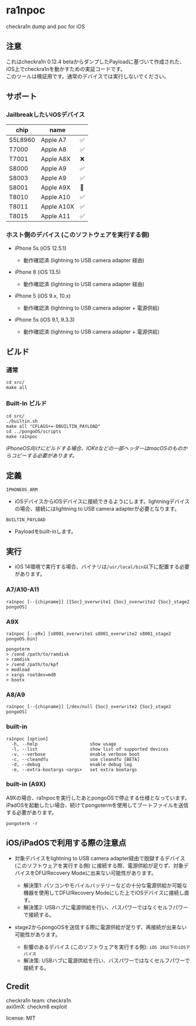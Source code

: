 # ra1npoc  
checkra1n dump and poc for iOS  

## 注意  
これはcheckra1n 0.12.4 betaからダンプしたPayloadに基づいて作成された、iOS上でcheckra1nを動かすための実証コードです。  
このツールは検証用です。通常のデバイスでは実行しないでください。  


## サポート  
### JailbreakしたいiOSデバイス  
| chip | name |   |
|---------|----------|----------|
| S5L8960 | Apple A7 | ✅ |
| T7000 | Apple A8 | ✅ |
| T7001 | Apple A8X | ❌ |
| S8000 | Apple A9 | ✅ |
| S8003 | Apple A9 | ✅ |
| S8001 | Apple A9X | 🔼 |
| T8010 | Apple A10 | ✅ |
| T8011 | Apple A10X | ✅ |
| T8015 | Apple A11 | ✅ |


### ホスト側のデバイス (このソフトウェアを実行する側)  
- iPhone 5s (iOS 12.5.1)  
    - 動作確認済 (lightning to USB camera adapter 経由)  

- iPhone 8 (iOS 13.5)  
    - 動作確認済 (lightning to USB camera adapter 経由)  

- iPhone 5 (iOS 9.x, 10.x)  
    - 動作確認済 (lightning to USB camera adapter + 電源供給)  

- iPhone 5s (iOS 9.1, 9.3.3)  
    - 動作確認済 (lightning to USB camera adapter + 電源供給)  


## ビルド  
### 通常  
```
cd src/
make all
```

### Built-In ビルド  
```
cd src/
./builtin.sh
make all "CFLAGS+=-DBUILTIN_PAYLOAD"
cd ../pongoOS/scripts
make ra1npoc
```

*iPhoneOS向けにビルドする場合、IOKitなどの一部ヘッダーはmacOSのものからコピーする必要があります。*  


## 定義  
`IPHONEOS_ARM`  
- iOSデバイスからiOSデバイスに接続できるようにします。lightningデバイスの場合、接続にはlightning to USB camera adapterが必要となります。  

`BUILTIN_PAYLOAD`   
- Payloadをbuilt-inします。

## 実行  
- iOS 14環境で実行する場合、バイナリは`/usr/local/bin`以下に配置する必要があります。  

### A7/A10-A11  
```
ra1npoc [--{chipname}] [{Soc}_overwrite1 {Soc}_overwrite2 {Soc}_stage2 pongoOS]  
```

### A9X 
```
ra1npoc [--a9x] [s8001_overwrite1 s8001_overwrite2 s8001_stage2 pongoOS.bin]

pongoterm
> /send /path/to/ramdisk
> ramdisk
> /send /path/to/kpf
> modload
> xargs rootdev=md0
> bootx
```


### A8/A9  
```
ra1npoc [--{chipname}] [/dev/null {Soc}_overwrite2 {Soc}_stage2 pongoOS]  
```

### built-in  
```
ra1npoc [option]  
  -h, --help                    show usage
  -l, --list                    show list of supported devices
  -v, --verbose                 enable verbose boot
  -c, --cleandfu                use cleandfu [BETA]
  -d, --debug                   enable debug log
  -e, --extra-bootargs <args>   set extra bootargs
```

### built-in (A9X)  
A9Xの場合、ra1npocを実行したあとpongoOSで停止する仕様となっています。  
iPadOSを起動したい場合、続けてpongotermを使用してブートファイルを送信する必要があります。  
```
pongoterm -r
```


## iOS/iPadOSで利用する際の注意点   
- 対象デバイスをlightning to USB camera adapter経由で脱獄するデバイス (このソフトウェアを実行する側) に接続する際、電源供給が足りず、対象デバイスをDFU/Recovery Modeに出来ない可能性があります。  
    - 解決策1: パソコンやモバイルバッテリーなどの十分な電源供給か可能な機器を使用してDFU/Recovery Modeにした上でiOSデバイスに接続し直す。  
    - 解決策2: USBハブに電源供給を行い、バスパワーではなくセルフパワーで接続する。  

- stage2からpongoOSを送信する際に電源供給が足りず、再接続が出来ない可能性があります。  
    - 影響のあるデバイス (このソフトウェアを実行する側): `iOS 10以下のiOSデバイス`  
    - 解決策: USBハブに電源供給を行い、バスパワーではなくセルフパワーで接続する。  

## Credit  
checkra1n team: checkra1n  
axi0mX: checkm8 exploit  

license: MIT  
